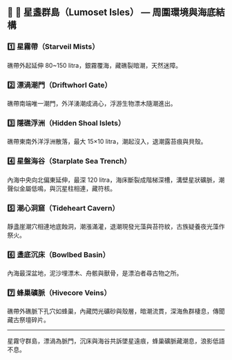 ## 🌌 📜 星盞群島（Lumoset Isles） — 周圍環境與海底結構

### 1️⃣ 星霧帶（Starveil Mists）
礁帶外起延伸 80~150 litra，銀霧覆海，藏礁裂暗潮，天然迷障。

### 2️⃣ 漂渦潮門（Driftwhorl Gate）
礁帶南端唯一潮門，外洋湧潮成渦心，浮游生物漂木隨潮進出。

### 3️⃣ 隱礁浮洲（Hidden Shoal Islets）
礁帶東南外洋浮洲散落，最大 15×10 litra，潮起沒入，退潮露苔痕與貝殼。

### 4️⃣ 星盤海谷（Starplate Sea Trench）
內海中央向北偏東延伸，最深 120 litra，海床斷裂成階梯深槽，溝壁星狀礦脈，潮聲似金屬低鳴，與沉星柱相連，藏符核。

### 5️⃣ 潮心洞窟（Tideheart Cavern）
靜盞崖潮穴相連地底蝕洞，潮漲滿灌，退潮現發光藻與苔符紋，古族疑養夜光藻作祭火。

### 6️⃣ 盞底沉床（Bowlbed Basin）
內海最深盆地，泥沙埋漂木、舟骸與獸骨，是漂泊者尋古物之所。

### 7️⃣ 蜂巢礦脈（Hivecore Veins）
礁帶外礁脈下孔穴如蜂巢，內藏閃光礦砂與殼層，暗潮流貫，深海魚群棲息，傳聞藏古祭壇碎片。

---

星霧守群島，漂渦為脈門，沉床與海谷共訴墜星遠痕，蜂巢礦脈藏潮息，浪影低語不息。
